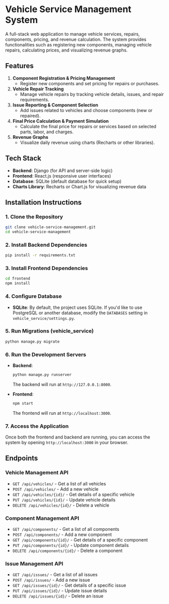 # Vehicle Service Management System

A full-stack web application to manage vehicle services, repairs, components, pricing, and revenue calculation. The system provides functionalities such as registering new components, managing vehicle repairs, calculating prices, and visualizing revenue graphs.

## Features

1. **Component Registration & Pricing Management**
   - Register new components and set pricing for repairs or purchases.
2. **Vehicle Repair Tracking**
   - Manage vehicle repairs by tracking vehicle details, issues, and repair requirements.
3. **Issue Reporting & Component Selection**
   - Add issues related to vehicles and choose components (new or repaired).
4. **Final Price Calculation & Payment Simulation**
   - Calculate the final price for repairs or services based on selected parts, labor, and charges.
5. **Revenue Graphs**
   - Visualize daily revenue using charts (Recharts or other libraries).

## Tech Stack

- **Backend**: Django (for API and server-side logic)
- **Frontend**: React.js (responsive user interfaces)
- **Database**: SQLite (default database for quick setup)
- **Charts Library**: Recharts or Chart.js for visualizing revenue data

## Installation Instructions

### 1. Clone the Repository

```bash
git clone vehicle-service-management.git
cd vehicle-service-management
```

### 2. Install Backend Dependencies

```bash
pip install -r requirements.txt
```

### 3. Install Frontend Dependencies

```bash
cd frontend
npm install
```

### 4. Configure Database

- **SQLite**: By default, the project uses SQLite. If you'd like to use PostgreSQL or another database, modify the `DATABASES` setting in `vehicle_service/settings.py`.

### 5. Run Migrations (vehicle_service)

```bash
python manage.py migrate
```

### 6. Run the Development Servers

- **Backend**:  
  ```bash
  python manage.py runserver
  ```
  The backend will run at `http://127.0.0.1:8000`.

- **Frontend**:  
  ```bash
  npm start
  ```
  The frontend will run at `http://localhost:3000`.

### 7. Access the Application

Once both the frontend and backend are running, you can access the system by opening `http://localhost:3000` in your browser.

## Endpoints

### Vehicle Management API

- `GET /api/vehicles/` - Get a list of all vehicles
- `POST /api/vehicles/` - Add a new vehicle
- `GET /api/vehicles/{id}/` - Get details of a specific vehicle
- `PUT /api/vehicles/{id}/` - Update vehicle details
- `DELETE /api/vehicles/{id}/` - Delete a vehicle

### Component Management API

- `GET /api/components/` - Get a list of all components
- `POST /api/components/` - Add a new component
- `GET /api/components/{id}/` - Get details of a specific component
- `PUT /api/components/{id}/` - Update component details
- `DELETE /api/components/{id}/` - Delete a component

### Issue Management API

- `GET /api/issues/` - Get a list of all issues
- `POST /api/issues/` - Add a new issue
- `GET /api/issues/{id}/` - Get details of a specific issue
- `PUT /api/issues/{id}/` - Update issue details
- `DELETE /api/issues/{id}/` - Delete an issue
